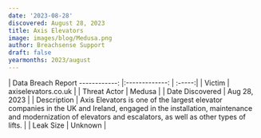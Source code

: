 ```yaml
---
date: '2023-08-28'
discovered: August 28, 2023
title: Axis Elevators
image: images/blog/Medusa.png
author: Breachsense Support
draft: false
yearmonths: 2023/august
---
```



| Data Breach Report
------------:     |:-------------:    | :-----:|
| Victim      | axiselevators.co.uk      | 
| Threat Actor      | Medusa      | 
| Date Discovered      | Aug 28, 2023      | 
| Description      | Axis Elevators is one of the largest elevator companies in the UK and Ireland, engaged in the installation, maintenance and modernization of elevators and escalators, as well as other types of lifts.      | 
| Leak Size      | Unknown      | 

